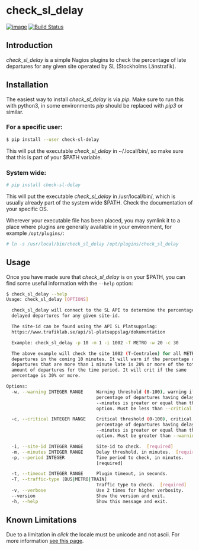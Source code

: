 check\_sl\_delay
================
[![image](https://img.shields.io/pypi/v/check_sl_delay.svg)](https://pypi.python.org/pypi/check_sl_delay)
[![Build Status](https://travis-ci.com/johanthoren/check_sl_delay.svg?token=xKPVyJ8cXNtwnz8Trqfu&branch=master)](https://travis-ci.com/johanthoren/check_sl_delay)

## Introduction

*check_sl_delay* is a simple Nagios plugins to check the percentage of late departures for any given site operated by SL (Stockholms Länstrafik).

## Installation

The easiest way to install *check_sl_delay* is via *pip*. Make sure to run this with python3, in some environments *pip* should be replaced with *pip3* or similar.

### For a specific user:
```bash
$ pip install --user check-sl-delay
```

This will put the executable *check_sl_delay* in ~/.local/bin/, so make sure that this is part of your $PATH variable.

### System wide:
```bash
# pip install check-sl-delay
```

This will put the executable *check_sl_delay* in /usr/local/bin/, which is usually already part of the system wide $PATH. Check the documentation of your specific OS.

Wherever your executable file has been placed, you may symlink it to a place where plugins are generally available in your environment, for example `/opt/plugins/`:

```bash
# ln -s /usr/local/bin/check_sl_delay /opt/plugins/check_sl_delay
```

## Usage

Once you have made sure that *check_sl_delay* is on your $PATH, you can find some useful information with the `--help` option:

```bash
$ check_sl_delay --help
Usage: check_sl_delay [OPTIONS]

  check_sl_delay will connect to the SL API to determine the percentage of
  delayed departures for any given site-id.

  The site-id can be found using the API SL Platsuppslag:
  https://www.trafiklab.se/api/sl-platsuppslag/dokumentation

  Example: check_sl_delay -p 10 -m 1 -i 1002 -T METRO -w 20 -c 30

  The above example will check the site 1002 (T-Centralen) for all METRO
  departures in the coming 10 minutes. It will warn if the percentage of
  departures that are more than 1 minute late is 20% or more of the total
  amount of departures for the time period. It will crit if the same
  percentage is 30% or more.

Options:
  -w, --warning INTEGER RANGE     Warning threshold (0-100), warning if the
                                  percentage of departures having delays above
                                  --minutes is greater or equal than this
                                  option. Must be less than --critical.

  -c, --critical INTEGER RANGE    Critical threshold (0-100), critical if the
                                  percentage of departures having delays above
                                  --minutes is greater or equal than this
                                  option. Must be greater than --warning.

  -i, --site-id INTEGER RANGE     Site-id to check.  [required]
  -m, --minutes INTEGER RANGE     Delay threshold, in minutes.  [required]
  -p, --period INTEGER            Time period to check, in minutes.
                                  [required]

  -t, --timeout INTEGER RANGE     Plugin timeout, in seconds.
  -T, --traffic-type [BUS|METRO|TRAIN]
                                  Traffic type to check.  [required]
  -v, --verbose                   Use 2 times for higher verbosity.
  --version                       Show the version and exit.
  -h, --help                      Show this message and exit.
  ```

## Known Limitations

Due to a limitation in *click* the locale must be unicode and not ascii. For more information [see this page](http://click.palletsprojects.com/en/5.x/python3/#python-3-surrogate-handling "Python 3 Surrogate Handling in Click").

